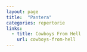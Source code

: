 ```yaml
---
layout: page
title:  "Pantera"
categories: repertorie
links:
  - title: Cowboys From Hell
    url: cowboys-from-hell
---
```


